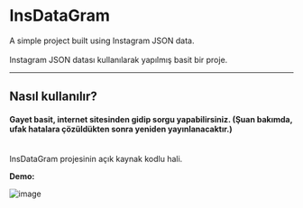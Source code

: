# InsDataGram
 A simple project built using Instagram JSON data.  <br><br> Instagram JSON datası kullanılarak yapılmış basit bir proje.
 <hr>
<h2>Nasıl kullanılır?</h2>
<h4>Gayet basit, internet sitesinden gidip sorgu yapabilirsiniz. (Şuan bakımda, ufak hatalara çözüldükten sonra yeniden yayınlanacaktır.)</h4>
<br>
InsDataGram projesinin açık kaynak kodlu hali.

**Demo:**

![image](https://user-images.githubusercontent.com/64362298/104167426-560e0700-540d-11eb-9d91-d52b59ad7945.png)

